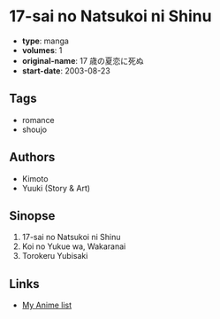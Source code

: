 # 17-sai no Natsukoi ni Shinu

-   **type**: manga
-   **volumes**: 1
-   **original-name**: 17 歳の夏恋に死ぬ
-   **start-date**: 2003-08-23

## Tags

-   romance
-   shoujo

## Authors

-   Kimoto
-   Yuuki (Story & Art)

## Sinopse

1. 17-sai no Natsukoi ni Shinu
2. Koi no Yukue wa, Wakaranai
3. Torokeru Yubisaki

## Links

-   [My Anime list](https://myanimelist.net/manga/7353/17-sai_no_Natsukoi_ni_Shinu)
